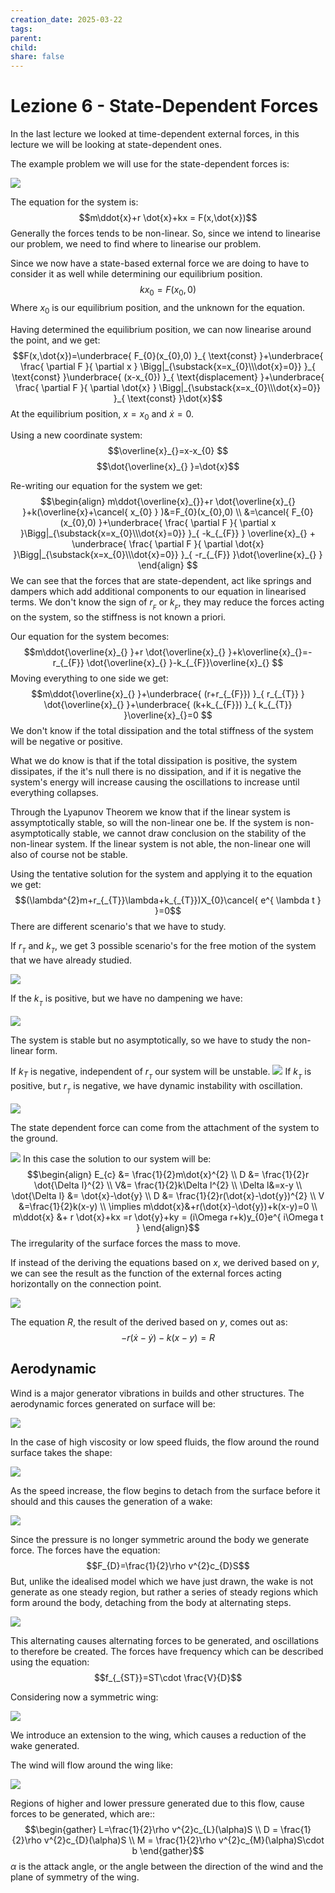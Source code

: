 ```yaml
---
creation_date: 2025-03-22
tags: 
parent: 
child: 
share: false
---
```

# Lezione 6 - State-Dependent Forces

In the last lecture we looked at time-dependent external forces, in this lecture we will be looking at state-dependent ones.

The example problem we will use for the state-dependent forces is:

![](Pasted%20image%2020250322173444.png)

The equation for the system is:
$$m\ddot{x}+r  \dot{x}+kx = F(x,\dot{x})$$
Generally the forces tends to be non-linear. So, since we intend to linearise our problem, we need to find where to linearise our problem.

Since we now have a state-based external force we are doing to have to consider it as well while determining our equilibrium position.
$$kx_{0}=F(x_{0},0)$$
Where $x_{0}$ is our equilibrium position, and the unknown for the equation.

Having determined the equilibrium position, we can now linearise around the point, and we get:
$$F(x,\dot{x})=\underbrace{ F_{0}(x_{0},0) }_{ \text{const} }+\underbrace{ \frac{ \partial F }{ \partial x } \Bigg|_{\substack{x=x_{0}\\\dot{x}=0}} }_{ \text{const} }\underbrace{ (x-x_{0}) }_{ \text{displacement} }+\underbrace{ \frac{ \partial F }{ \partial \dot{x} } \Bigg|_{\substack{x=x_{0}\\\dot{x}=0}} }_{ \text{const} }\dot{x}$$
At the equilibrium position, $x=x_{0}$ and $\dot{x}=0$.

Using a new coordinate system:
$$\overline{x}_{}=x-x_{0} $$
$$\dot{\overline{x}_{} }=\dot{x}$$

Re-writing our equation for the system we get:
$$\begin{align}
m\ddot{\overline{x}_{}}+r  \dot{\overline{x}_{} }+k(\overline{x}+\cancel{ x_{0} } )&=F_{0}(x_{0},0) \\
&=\cancel{ F_{0}(x_{0},0) }+\underbrace{ \frac{ \partial F }{ \partial x }\Bigg|_{\substack{x=x_{0}\\\dot{x}=0}} }_{ -k_{_{F}} } \overline{x}_{} + \underbrace{ \frac{ \partial F }{ \partial \dot{x} }\Bigg|_{\substack{x=x_{0}\\\dot{x}=0}} }_{ -r_{_{F}} }\dot{\overline{x}_{} }
\end{align} $$
We can see that the forces that are state-dependent, act like springs and dampers which add additional components to our equation in linearised terms.
We don't know the sign of $r_{_{F}}$ or $k_{_{F}}$, they may reduce the forces acting on the system, so the stiffness is not known a priori.

Our equation for the system becomes:
$$m\ddot{\overline{x}_{} }+r  \dot{\overline{x}_{} }+k\overline{x}_{}=-r_{_{F}} \dot{\overline{x}_{} }-k_{_{F}}\overline{x}_{}  $$
Moving everything to one side we get:
$$m\ddot{\overline{x}_{} }+\underbrace{ (r+r_{_{F}}) }_{ r_{_{T}} }  \dot{\overline{x}_{} }+\underbrace{ (k+k_{_{F}}) }_{ k_{_{T}} }\overline{x}_{}=0  $$
We don't know if the total dissipation and the total stiffness of the system will be negative or positive.

What we do know is that if the total dissipation is positive, the system dissipates, if the it's null there is no dissipation, and if it is negative the system's energy will increase causing the oscillations to increase until everything collapses.

Through the Lyapunov Theorem we know that if the linear system is assymptotically stable, so will the non-linear one be. If the system is non-asymptotically stable, we cannot draw conclusion on the stability of the non-linear system. If the linear system is not able, the non-linear one will also of course not be stable.

Using the tentative solution for the system and applying it to the equation we get:
$$(\lambda^{2}m+r_{_{T}}\lambda+k_{_{T}})X_{0}\cancel{ e^{ \lambda t } }=0$$
There are different scenario's that we have to study.

If $r_{_{T}}$ and $k_{_{T}}$, we get 3 possible scenario's for the free motion of the system that we have already studied.

![](Pasted%20image%2020250322180946.png)

If the $k_{_{T}}$ is positive, but we have no dampening we have:

![](Pasted%20image%2020250322181027.png)

The system is stable but no asymptotically, so we have to study the non-linear form.

If $k_{T}$ is negative, independent of $r_{_{T}}$ our system will be unstable.
![](Pasted%20image%2020250322181150.png)
If $k_{_{T}}$ is positive, but $r_{_{T}}$ is negative, we have dynamic instability with oscillation.

![](Pasted%20image%2020250322181305.png)

The state dependent force can come from the attachment of the system to the ground. 

![](Pasted%20image%2020250322181658.png)
In this case the solution to our system will be:
$$\begin{align}
E_{c} &= \frac{1}{2}m\dot{x}^{2} \\
D &= \frac{1}{2}r \dot{\Delta l}^{2} \\
V&= \frac{1}{2}k\Delta l^{2} \\
\Delta l&=x-y \\
\dot{\Delta l} &= \dot{x}-\dot{y} \\
D &= \frac{1}{2}r(\dot{x}-\dot{y})^{2} \\
V &=\frac{1}{2}k(x-y) \\
\implies m\ddot{x}&+r(\dot{x}-\dot{y})+k(x-y)=0 \\
m\ddot{x} &+ r \dot{x}+kx =r \dot{y}+ky = (i\Omega r+k)y_{0}e^{ i\Omega t }
\end{align}$$
The irregularity of the surface forces the mass to move.

If instead of the deriving the equations based on $x$, we derived based on $y$, we can see the result as the function of the external forces acting horizontally on the connection point.

![](Pasted%20image%2020250322182643.png)

The equation $R$, the result of the derived based on $y$, comes out as:
$$-r(\dot{x}-\dot{y})-k(x-y)=R$$

## Aerodynamic
Wind is a major generator vibrations in builds and other structures.
The aerodynamic forces generated on surface will be:

![](Pasted%20image%2020250322182805.png)

In the case of high viscosity or low speed fluids, the flow around the round surface takes the shape:

![](Pasted%20image%2020250322182907.png)

As the speed increase, the flow begins to detach from the surface before it should and this causes the generation of a wake:

![](Pasted%20image%2020250322182957.png)

Since the pressure is no longer symmetric around the body we generate force.
The forces have the equation:
$$F_{D}=\frac{1}{2}\rho v^{2}c_{D}S$$
But, unlike the idealised model which we have just drawn, the wake is not generate as one steady region, but rather a series of steady regions which form around the body, detaching from the body at alternating steps. 

![](Pasted%20image%2020250322183214.png)

This alternating causes alternating forces to be generated, and oscillations to therefore be created. The forces have frequency which can be described using the equation:
$$f_{_{ST}}=ST\cdot \frac{V}{D}$$

Considering now a symmetric wing:

![](Pasted%20image%2020250322183513.png)

We introduce an extension to the wing, which causes a reduction of the wake generated.

The wind will flow around the wing like:

![](Pasted%20image%2020250322183702.png)

Regions of higher and lower pressure generated due to this flow, cause forces to be generated, which are::
$$\begin{gather}
L=\frac{1}{2}\rho v^{2}c_{L}(\alpha)S \\
D = \frac{1}{2}\rho v^{2}c_{D}(\alpha)S \\
M = \frac{1}{2}\rho v^{2}c_{M}(\alpha)S\cdot b
\end{gather}$$
$\alpha$ is the attack angle, or the angle between the direction of the wind and the plane of symmetry of the wing.




